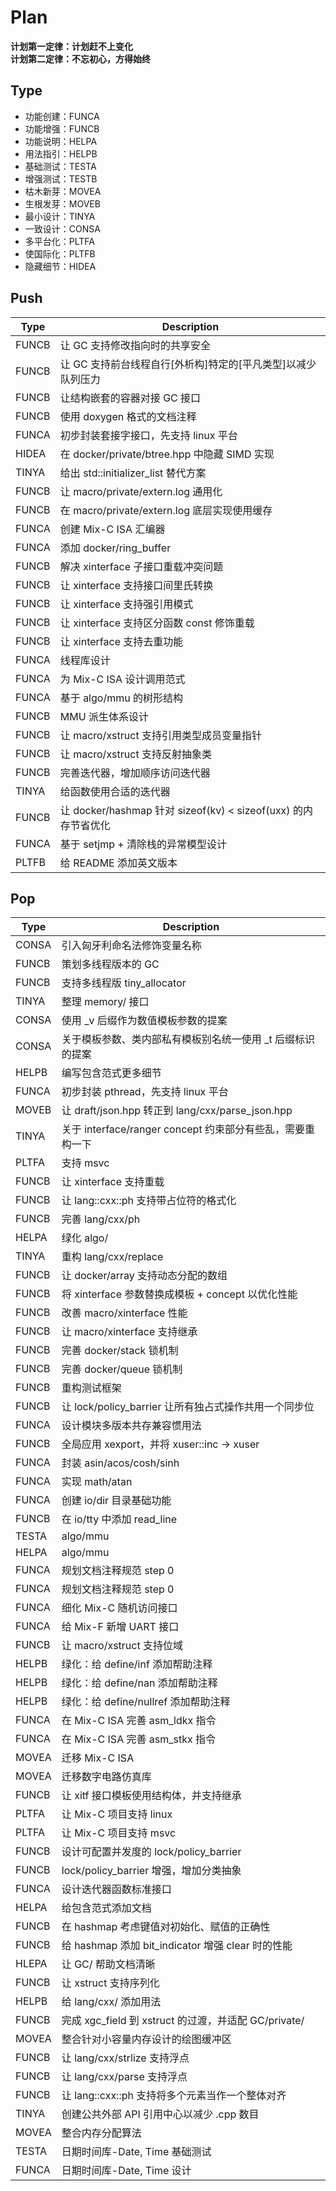 # Plan
**计划第一定律：计划赶不上变化**  
**计划第二定律：不忘初心，方得始终**

## Type
- 功能创建：FUNCA
- 功能增强：FUNCB
- 功能说明：HELPA
- 用法指引：HELPB
- 基础测试：TESTA
- 增强测试：TESTB
- 枯木新芽：MOVEA
- 生根发芽：MOVEB
- 最小设计：TINYA
- 一致设计：CONSA
- 多平台化：PLTFA
- 使国际化：PLTFB
- 隐藏细节：HIDEA

## Push
| Type  | Description                                                            |
|-------|------------------------------------------------------------------------|
| FUNCB | 让 GC 支持修改指向时的共享安全                                         |
| FUNCB | 让 GC 支持前台线程自行[外析构]特定的[平凡类型]以减少队列压力           |
| FUNCB | 让结构嵌套的容器对接 GC 接口                                           |
| FUNCB | 使用 doxygen 格式的文档注释                                            |
| FUNCA | 初步封装套接字接口，先支持 linux 平台                                  |
| HIDEA | 在 docker/private/btree.hpp 中隐藏 SIMD 实现                           |
| TINYA | 给出 std::initializer_list 替代方案                                    |
| FUNCB | 让 macro/private/extern.log 通用化                                     |
| FUNCB | 在 macro/private/extern.log 底层实现使用缓存                           |
| FUNCA | 创建 Mix-C ISA 汇编器                                                  |
| FUNCA | 添加 docker/ring_buffer                                                |
| FUNCB | 解决 xinterface 子接口重载冲突问题                                     |
| FUNCB | 让 xinterface 支持接口间里氏转换                                       |
| FUNCB | 让 xinterface 支持强引用模式                                           |
| FUNCB | 让 xinterface 支持区分函数 const 修饰重载                              |
| FUNCB | 让 xinterface 支持去重功能                                             |
| FUNCA | 线程库设计                                                             |
| FUNCA | 为 Mix-C ISA 设计调用范式                                              |
| FUNCA | 基于 algo/mmu 的树形结构                                               |
| FUNCB | MMU 派生体系设计                                                       |
| FUNCB | 让 macro/xstruct 支持引用类型成员变量指针                              |
| FUNCB | 让 macro/xstruct 支持反射抽象类                                        |
| FUNCB | 完善迭代器，增加顺序访问迭代器                                         |
| TINYA | 给函数使用合适的迭代器                                                 |
| FUNCB | 让 docker/hashmap 针对 sizeof(kv) < sizeof(uxx) 的内存节省优化         |
| FUNCA | 基于 setjmp + 清除栈的异常模型设计                                     |
| PLTFB | 给 README 添加英文版本                                                 |

## Pop
| Type  | Description                                                            |
|-------|------------------------------------------------------------------------|
| CONSA | 引入匈牙利命名法修饰变量名称                                           |
| FUNCB | 策划多线程版本的 GC                                                    |
| FUNCB | 支持多线程版 tiny_allocator                                            |
| TINYA | 整理 memory/ 接口                                                      |
| CONSA | 使用 _v 后缀作为数值模板参数的提案                                     |
| CONSA | 关于模板参数、类内部私有模板别名统一使用 _t 后缀标识的提案             |
| HELPB | 编写包含范式更多细节                                                   |
| FUNCA | 初步封装 pthread，先支持 linux 平台                                    |
| MOVEB | 让 draft/json.hpp 转正到 lang/cxx/parse_json.hpp                       |
| TINYA | 关于 interface/ranger concept 约束部分有些乱，需要重构一下             |
| PLTFA | 支持 msvc                                                              |
| FUNCB | 让 xinterface 支持重载                                                 |
| FUNCB | 让 lang::cxx::ph 支持带占位符的格式化                                  |
| FUNCB | 完善 lang/cxx/ph                                                       |
| HELPA | 绿化 algo/                                                             |
| TINYA | 重构 lang/cxx/replace                                                  |
| FUNCB | 让 docker/array 支持动态分配的数组                                     |
| FUNCB | 将 xinterface 参数替换成模板 + concept 以优化性能                      |
| FUNCB | 改善 macro/xinterface 性能                                             |
| FUNCB | 让 macro/xinterface 支持继承                                           |
| FUNCB | 完善 docker/stack 锁机制                                               |
| FUNCB | 完善 docker/queue 锁机制                                               |
| FUNCB | 重构测试框架                                                           |
| FUNCB | 让 lock/policy_barrier 让所有独占式操作共用一个同步位                  |
| FUNCA | 设计模块多版本共存兼容惯用法                                           |
| FUNCB | 全局应用 xexport，并将 xuser::inc -> xuser                             |
| FUNCA | 封装 asin/acos/cosh/sinh                                               |
| FUNCA | 实现 math/atan                                                         |
| FUNCA | 创建 io/dir 目录基础功能                                               |
| FUNCB | 在 io/tty 中添加 read_line                                             |
| TESTA | algo/mmu                                                               |
| HELPA | algo/mmu                                                               |
| FUNCA | 规划文档注释规范 step 0                                                |
| FUNCA | 规划文档注释规范 step 0                                                |
| FUNCA | 细化 Mix-C 随机访问接口                                                |
| FUNCA | 给 Mix-F 新增 UART 接口                                                |
| FUNCB | 让 macro/xstruct 支持位域                                              |
| HELPB | 绿化：给 define/inf 添加帮助注释                                       |
| HELPB | 绿化：给 define/nan 添加帮助注释                                       |
| HELPB | 绿化：给 define/nullref 添加帮助注释                                   |
| FUNCA | 在 Mix-C ISA 完善 asm_ldkx 指令                                        |
| FUNCA | 在 Mix-C ISA 完善 asm_stkx 指令                                        |
| MOVEA | 迁移 Mix-C ISA                                                         |
| MOVEA | 迁移数字电路仿真库                                                     |
| FUNCB | 让 xitf 接口模板使用结构体，并支持继承                                 |
| PLTFA | 让 Mix-C 项目支持 linux                                                |
| PLTFA | 让 Mix-C 项目支持 msvc                                                 |
| FUNCB | 设计可配置并发度的 lock/policy_barrier                                 |
| FUNCB | lock/policy_barrier 增强，增加分类抽象                                 |
| FUNCA | 设计迭代器函数标准接口                                                 |
| HELPA | 给包含范式添加文档                                                     |
| FUNCB | 在 hashmap 考虑键值对初始化、赋值的正确性                              |
| FUNCB | 给 hashmap 添加 bit_indicator 增强 clear 时的性能                      |
| HLEPA | 让 GC/ 帮助文档清晰                                                    |
| FUNCB | 让 xstruct 支持序列化                                                  |
| HELPB | 给 lang/cxx/ 添加用法                                                  |
| FUNCB | 完成 xgc_field 到 xstruct 的过渡，并适配 GC/private/                   |
| MOVEA | 整合针对小容量内存设计的绘图缓冲区                                     |
| FUNCB | 让 lang/cxx/strlize 支持浮点                                           |
| FUNCB | 让 lang/cxx/parse 支持浮点                                             |
| FUNCB | 让 lang::cxx::ph 支持将多个元素当作一个整体对齐                        |
| TINYA | 创建公共外部 API 引用中心以减少 .cpp 数目                              |
| MOVEA | 整合内存分配算法                                                       |
| TESTA | 日期时间库-Date, Time 基础测试                                         |
| FUNCA | 日期时间库-Date, Time 设计                                             |

